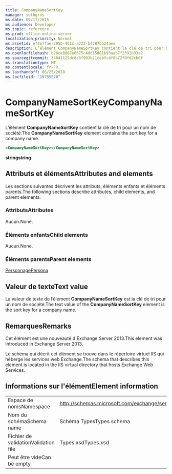 ```yaml
---
title: CompanyNameSortKey
manager: sethgros
ms.date: 09/17/2015
ms.audience: Developer
ms.topic: reference
ms.prod: office-online-server
localization_priority: Normal
ms.assetid: ef4e7fae-205b-461c-a222-b4287bb24aea
description: L’élément CompanyNameSortKey contient la clé de tri pour un nom de société.
ms.openlocfilehash: b26ce8087e6675c4dd15d81b93aab7f2392b33a2
ms.sourcegitcommit: 34041125dc8c5f993b21cebfc4f8b72f0fd2cb6f
ms.translationtype: MT
ms.contentlocale: fr-FR
ms.lasthandoff: 06/25/2018
ms.locfileid: "19755520"
---
```

# <a name="companynamesortkey"></a><span data-ttu-id="de999-103">CompanyNameSortKey</span><span class="sxs-lookup"><span data-stu-id="de999-103">CompanyNameSortKey</span></span>

<span data-ttu-id="de999-104">L’élément **CompanyNameSortKey** contient la clé de tri pour un nom de société.</span><span class="sxs-lookup"><span data-stu-id="de999-104">The **CompanyNameSortKey** element contains the sort key for a company name.</span></span> 
  
```XML
<CompanyNameSortKey></CompanyNameSortKey>
```

 <span data-ttu-id="de999-105">**string**</span><span class="sxs-lookup"><span data-stu-id="de999-105">**string**</span></span>
## <a name="attributes-and-elements"></a><span data-ttu-id="de999-106">Attributs et éléments</span><span class="sxs-lookup"><span data-stu-id="de999-106">Attributes and elements</span></span>

<span data-ttu-id="de999-107">Les sections suivantes décrivent les attributs, éléments enfants et éléments parents.</span><span class="sxs-lookup"><span data-stu-id="de999-107">The following sections describe attributes, child elements, and parent elements.</span></span>
  
### <a name="attributes"></a><span data-ttu-id="de999-108">Attributs</span><span class="sxs-lookup"><span data-stu-id="de999-108">Attributes</span></span>

<span data-ttu-id="de999-109">Aucun.</span><span class="sxs-lookup"><span data-stu-id="de999-109">None.</span></span>
  
### <a name="child-elements"></a><span data-ttu-id="de999-110">Éléments enfants</span><span class="sxs-lookup"><span data-stu-id="de999-110">Child elements</span></span>

<span data-ttu-id="de999-111">Aucun.</span><span class="sxs-lookup"><span data-stu-id="de999-111">None.</span></span>
  
### <a name="parent-elements"></a><span data-ttu-id="de999-112">Éléments parents</span><span class="sxs-lookup"><span data-stu-id="de999-112">Parent elements</span></span>

[<span data-ttu-id="de999-113">Personnage</span><span class="sxs-lookup"><span data-stu-id="de999-113">Persona</span></span>](persona.md)
  
## <a name="text-value"></a><span data-ttu-id="de999-114">Valeur de texte</span><span class="sxs-lookup"><span data-stu-id="de999-114">Text value</span></span>

<span data-ttu-id="de999-115">La valeur de texte de l’élément **CompanyNameSortKey** est la clé de tri pour un nom de société.</span><span class="sxs-lookup"><span data-stu-id="de999-115">The text value of the **CompanyNameSortKey** element is the sort key for a company name.</span></span> 
  
## <a name="remarks"></a><span data-ttu-id="de999-116">Remarques</span><span class="sxs-lookup"><span data-stu-id="de999-116">Remarks</span></span>

<span data-ttu-id="de999-117">Cet élément est une nouveauté d'Exchange Server 2013.</span><span class="sxs-lookup"><span data-stu-id="de999-117">This element was introduced in Exchange Server 2013.</span></span>
  
<span data-ttu-id="de999-118">Le schéma qui décrit cet élément se trouve dans le répertoire virtuel IIS qui héberge les services web Exchange.</span><span class="sxs-lookup"><span data-stu-id="de999-118">The schema that describes this element is located in the IIS virtual directory that hosts Exchange Web Services.</span></span>
  
## <a name="element-information"></a><span data-ttu-id="de999-119">Informations sur l'élément</span><span class="sxs-lookup"><span data-stu-id="de999-119">Element information</span></span>

|||
|:-----|:-----|
|<span data-ttu-id="de999-120">Espace de noms</span><span class="sxs-lookup"><span data-stu-id="de999-120">Namespace</span></span>  <br/> |http://schemas.microsoft.com/exchange/services/2006/types  <br/> |
|<span data-ttu-id="de999-121">Nom du schéma</span><span class="sxs-lookup"><span data-stu-id="de999-121">Schema name</span></span>  <br/> |<span data-ttu-id="de999-122">Schéma Types</span><span class="sxs-lookup"><span data-stu-id="de999-122">Types schema</span></span>  <br/> |
|<span data-ttu-id="de999-123">Fichier de validation</span><span class="sxs-lookup"><span data-stu-id="de999-123">Validation file</span></span>  <br/> |<span data-ttu-id="de999-124">Types.xsd</span><span class="sxs-lookup"><span data-stu-id="de999-124">Types.xsd</span></span>  <br/> |
|<span data-ttu-id="de999-125">Peut être vide</span><span class="sxs-lookup"><span data-stu-id="de999-125">Can be empty</span></span>  <br/> ||
   

